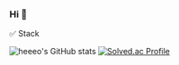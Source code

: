 ### Hi 👋

:white_check_mark: Stack

![heeeo's GitHub stats](https://github-readme-stats.vercel.app/api?username=heeeo)
[![Solved.ac Profile](http://mazassumnida.wtf/api/generate_badge?boj=gmlcks8989)](https://solved.ac/gmlcks8989)
<!--
**heeeo/heeeo** is a ✨ _special_ ✨ repository because its `README.md` (this file) appears on your GitHub profile.

Here are some ideas to get you started:

- 🔭 I’m currently working on ...
- 🌱 I’m currently learning ...
- 👯 I’m looking to collaborate on ...
- 🤔 I’m looking for help with ...
- 💬 Ask me about ...
- 📫 How to reach me: ...
- 😄 Pronouns: ...
- ⚡ Fun fact: ...
-->
